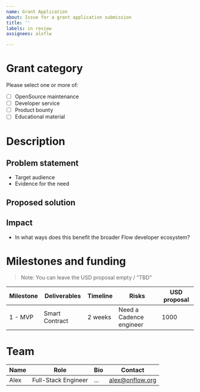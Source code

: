 ```yaml
---
name: Grant Application
about: Issue for a grant application submission
title: ''
labels: in review
assignees: alxflw

---
```


# <Project name>

# Grant category

Please select one or more of:

- [ ] OpenSource maintenance
- [ ] Developer service
- [ ] Product bounty
- [ ] Educational material

# Description

## Problem statement

- Target audience
- Evidence for the need

## Proposed solution

## Impact

- In what ways does this benefit the broader Flow developer ecosystem?

# Milestones and funding

> Note: You can leave the USD proposal empty / "TBD"

| Milestone | Deliverables   | Timeline | Risks                   | USD proposal |
| --------- | -------------- | -------- | ----------------------- | -------------- |
| 1 - MVP   | Smart Contract | 2 weeks  | Need a Cadence engineer | 1000           |

# Team

| Name | Role                | Bio | Contact         |
| ---- | ------------------- | --- | --------------- |
| Alex | Full-Stack Engineer | ... | alex@onflow.org |
